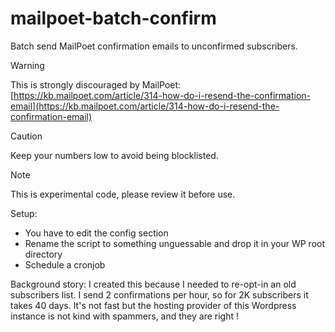 # mailpoet-batch-confirm
Batch send MailPoet confirmation emails to unconfirmed subscribers.

> [!WARNING]
> This is strongly discouraged by MailPoet: [https://kb.mailpoet.com/article/314-how-do-i-resend-the-confirmation-email](https://kb.mailpoet.com/article/314-how-do-i-resend-the-confirmation-email)

> [!CAUTION]
> Keep your numbers low to avoid being blocklisted.

> [!NOTE]
> This is experimental code, please review it before use.

Setup:
+ You have to edit the config section
+ Rename the script to something unguessable and drop it in your WP root directory
+ Schedule a cronjob

Background story: I created this because I needed to re-opt-in an old subscribers list. I send 2 confirmations per hour, so for 2K subscribers it takes 40 days. It's not fast but the hosting provider of this Wordpress instance is not kind with spammers, and they are right !

